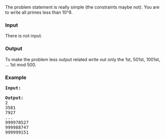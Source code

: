 <p>The problem statement is really simple (the constraints maybe not). You are to write all primes less than 10^9.</p>

<h3>Input</h3>
<p>There is not input.</p>

<h3>Output</h3>
<p>To make the problem less output related write out only the 1st, 501st, 1001st, ... 1st mod 500.</p>

<h3>Example</h3>

<pre><b>Input:</b>

<b>Output:</b>
2
3581
7927
...
999978527
999988747
999999151
</pre>